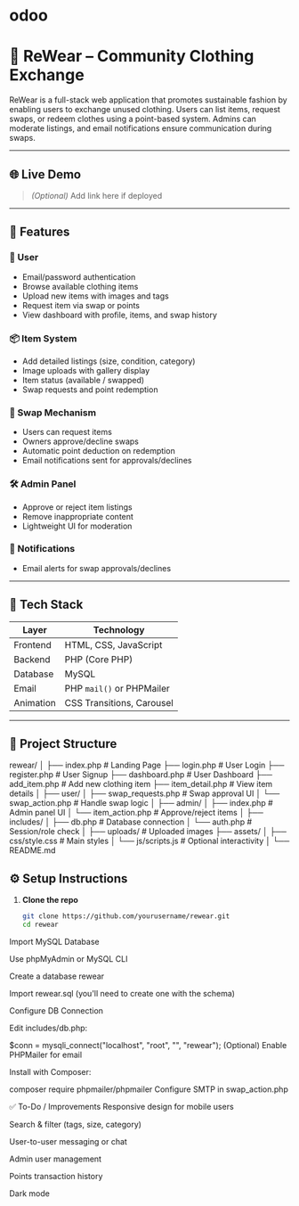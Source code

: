 # odoo


# 👗 ReWear – Community Clothing Exchange

ReWear is a full-stack web application that promotes sustainable fashion by enabling users to exchange unused clothing. Users can list items, request swaps, or redeem clothes using a point-based system. Admins can moderate listings, and email notifications ensure communication during swaps.

---

## 🌐 Live Demo

> *(Optional)* Add link here if deployed

---

## 🚀 Features

### 👤 User
- Email/password authentication
- Browse available clothing items
- Upload new items with images and tags
- Request item via swap or points
- View dashboard with profile, items, and swap history

### 📦 Item System
- Add detailed listings (size, condition, category)
- Image uploads with gallery display
- Item status (available / swapped)
- Swap requests and point redemption

### 🔁 Swap Mechanism
- Users can request items
- Owners approve/decline swaps
- Automatic point deduction on redemption
- Email notifications sent for approvals/declines

### 🛠 Admin Panel
- Approve or reject item listings
- Remove inappropriate content
- Lightweight UI for moderation

### 🔔 Notifications
- Email alerts for swap approvals/declines

---

## 🧰 Tech Stack

| Layer         | Technology               |
|---------------|---------------------------|
| Frontend      | HTML, CSS, JavaScript     |
| Backend       | PHP (Core PHP)            |
| Database      | MySQL                     |
| Email         | PHP `mail()` or PHPMailer |
| Animation     | CSS Transitions, Carousel |

---

## 📁 Project Structure

rewear/
│
├── index.php # Landing Page
├── login.php # User Login
├── register.php # User Signup
├── dashboard.php # User Dashboard
├── add_item.php # Add new clothing item
├── item_detail.php # View item details
│
├── user/
│ ├── swap_requests.php # Swap approval UI
│ └── swap_action.php # Handle swap logic
│
├── admin/
│ ├── index.php # Admin panel UI
│ └── item_action.php # Approve/reject items
│
├── includes/
│ ├── db.php # Database connection
│ └── auth.php # Session/role check
│
├── uploads/ # Uploaded images
├── assets/
│ ├── css/style.css # Main styles
│ └── js/scripts.js # Optional interactivity
│
└── README.md

## ⚙️ Setup Instructions

1. **Clone the repo**
   ```bash
   git clone https://github.com/yourusername/rewear.git
   cd rewear
Import MySQL Database

Use phpMyAdmin or MySQL CLI

Create a database rewear

Import rewear.sql (you'll need to create one with the schema)

Configure DB Connection

Edit includes/db.php:

$conn = mysqli_connect("localhost", "root", "", "rewear");
(Optional) Enable PHPMailer for email

Install with Composer:

composer require phpmailer/phpmailer
Configure SMTP in swap_action.php

✅ To-Do / Improvements
 Responsive design for mobile users

 Search & filter (tags, size, category)

 User-to-user messaging or chat

 Admin user management

 Points transaction history

 Dark mode

